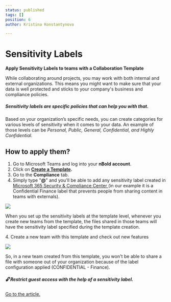 ```yaml
---
status: published
tags: []
position: 6
author: Kristina Konstantynova

---
```

# **Sensitivity Labels**

**Apply Sensitivity Labels to teams with a Collaboration Template**

While collaborating around projects, you may work with both internal and external organizations. This means you might want to make sure that your data is well protected and sticks to your company's business and compliance policies.

##### Sensitivity labels are specific policies that can help you with that.

Based on your organization’s specific needs, you can create categories for various levels of sensitivity when it comes to your data. An example of those levels can be _Personal, Public, General, Confidential, and Highly Confidential._

## How to apply them?

1. Go to Microsoft Teams and log into your **nBold account**.
2. Click on [**Create a Template**](/collaboration-templates/create-a-new-collaboration-template.md)**.**
3. Go to the **Compliance** tab.
4. Simply type "**@**" and you'll be able to add any sensitivity label created in[ Microsoft 365 Security & Compliance Center ](https://protection.office.com/homepage)(in our example it is a Confidential Finance label that prevents people from sharing content in teams with externals).

![](/media/sensitivity-label-gif.gif)

When you set up the sensitivity labels at the template level, whenever you create new teams from the template, the files shared in those teams will have the sensitivity label specified during the template creation.

4\. Create a new team with this template and check out new features

![](/media/sensitivity-label-image.png)

So, in a new team created from this template, you won't be able to share a file with someone out of your organization because of the label configuration applied (CONFIDENTIAL - Finance).

##### 🔓 Restrict guest access with the help of a sensitivity label.

[Go to the article.](/governance-policies/restrict-guest-access.md)
